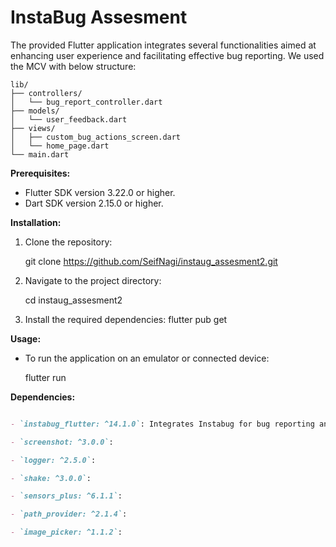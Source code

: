 # InstaBug Assesment

​The provided Flutter application integrates several functionalities aimed at enhancing user experience and facilitating effective bug reporting.
We used the MCV with below structure:

``` 
lib/
├── controllers/
│   └── bug_report_controller.dart
├── models/
│   └── user_feedback.dart
├── views/
│   ├── custom_bug_actions_screen.dart
│   └── home_page.dart
└── main.dart
``` 
**Prerequisites:**

- Flutter SDK version 3.22.0 or higher.
- Dart SDK version 2.15.0 or higher.

**Installation:**

1. Clone the repository:

   git clone https://github.com/SeifNagi/instaug_assesment2.git
   
2. Navigate to the project directory:

   cd instaug_assesment2
   
3. Install the required dependencies:
   flutter pub get

**Usage:**

- To run the application on an emulator or connected device:

  flutter run

**Dependencies:**

```markdown

- `instabug_flutter: ^14.1.0`: Integrates Instabug for bug reporting and user feedback

- `screenshot: ^3.0.0`:

- `logger: ^2.5.0`:

- `shake: ^3.0.0`: 

- `sensors_plus: ^6.1.1`:

- `path_provider: ^2.1.4`: 

- `image_picker: ^1.1.2`:
